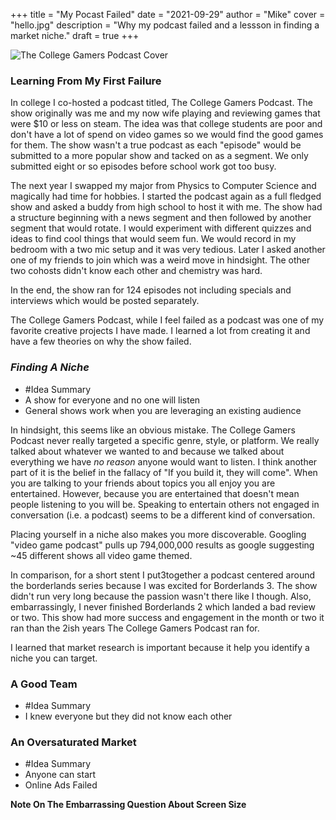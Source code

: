 +++
title = "My Pocast Failed"
date = "2021-09-29"
author = "Mike"
cover = "hello.jpg"
description = "Why my podcast failed and a lessson in finding a market niche."
draft = true
+++



![The College Gamers Podcast Cover](/img/CollegeGamersCover.png "The College Gamers Podcast")

### Learning From My First Failure

In college I co-hosted a podcast titled, The College Gamers Podcast. The show originally was me and my now wife playing and reviewing games that were $10 or less on steam. The idea was that college students are poor and don't have a lot of spend on video games so we would find the good games for them. The show wasn't a true podcast as each "episode" would be submitted to a more popular show and tacked on as a segment. We only submitted eight or so episodes before school work got too busy.

The next year I swapped my major from Physics to Computer Science and magically had time for hobbies. I started the podcast again as a full fledged show and asked a buddy from high school to host it with me. The show had a structure beginning with a news segment and then followed by another segment that would rotate. I would experiment with different quizzes and ideas to find cool things that would seem fun. We would record in my bedroom with a two mic setup and it was very tedious. Later I asked another one of my friends to join which was a weird move in hindsight. The other two cohosts didn't know each other and chemistry was hard. 

In the end, the show ran for 124 episodes not including specials and interviews which would be posted separately. 

The College Gamers Podcast, while I feel failed as a podcast was one of my favorite creative projects I have made. I learned a lot from creating it and have a few theories on why the show failed. 

### *Finding A Niche*

* #Idea Summary
* A show for everyone and no one will listen
* General shows work when you are leveraging an existing audience 

In hindsight, this seems like an obvious mistake. The College Gamers Podcast never really targeted a specific genre, style, or platform. We really talked about whatever we wanted to and because we talked about everything we have *no reason* anyone would want to listen.  I think another part of it is the belief in the fallacy of "If you build it, they will come". When you are talking to your friends about topics you all enjoy you are entertained. However, because you are entertained that doesn't mean people listening to you will be. Speaking to entertain others not engaged in conversation (i.e. a podcast) seems to be a different kind of conversation.

Placing yourself in a niche also makes you more discoverable. Googling "video game podcast" pulls up 794,000,000 results as google suggesting ~45 different shows all video game themed. 

In comparison, for a short stent I put3together a podcast centered around the borderlands series because I was excited for Borderlands 3. The show didn't run very long because the passion wasn't there like I though. Also, embarrassingly, I never finished Borderlands 2 which landed a bad review or two. This show had more success and engagement in the month or two it ran than the 2ish years The College Gamers Podcast ran for. 

I learned that market research is important because it help you identify a niche you can target.


### A Good Team
* #Idea Summary
* I knew everyone but they did not know each other

### An Oversaturated Market
* #Idea Summary
* Anyone can start
* Online Ads Failed

 **Note On The Embarrassing Question About Screen Size**

